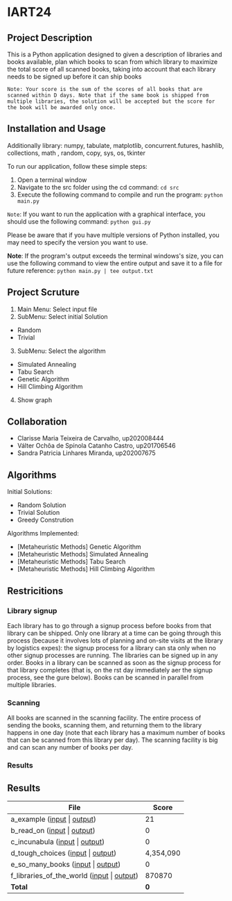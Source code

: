 # IART24

## Project Description

This is a Python application designed to given a description of libraries and books available, plan which books to scan from which library to maximize the total score of all scanned books, taking into account that each library needs to be signed up before it can ship books

`Note: Your score is the sum of the scores of all books that are scanned within D days. Note that if the same book is shipped from multiple libraries, the solution will be accepted but the score for the book will be awarded only once.`

## Installation and Usage

Additionally library: numpy, tabulate, matplotlib, concurrent.futures, hashlib, collections, math , random, copy, sys, os, tkinter

To run our application, follow these simple steps:

1. Open a terminal window
2. Navigate to the src folder using the cd command: `cd src`
3. Execute the following command to compile and run the program: `python main.py`

`Note`: If you want to run the application with a graphical interface, you should use the following command: `python gui.py`

Please be aware that if you have multiple versions of Python installed, you may need to specify the version you want to use.

**Note**: If the program's output exceeds the terminal windows's size, you can use the following command to view the entire output and save it to a file for future reference: `python main.py | tee output.txt`

## Project Scruture

1. Main Menu: Select input file 
2. SubMenu: Select initial Solution
- Random
- Trivial
3. SubMenu: Select the algorithm 
- Simulated Annealing
- Tabu Search
- Genetic Algorithm
- Hill Climbing Algorithm
4. Show graph


## Collaboration

- Clarisse Maria Teixeira de Carvalho, up202008444
- Válter Ochôa de Spínola Catanho Castro, up201706546
- Sandra Patricia Linhares Miranda, up202007675

## Algorithms

Initial Solutions:

- Random Solution
- Trivial Solution
- Greedy Constrution

Algorithms Implemented:

- [Metaheuristic Methods] Genetic Algorithm
- [Metaheuristic Methods] Simulated Annealing
- [Metaheuristic Methods] Tabu Search
- [Metaheuristic Methods] Hill Climbing Algorithm

## Restricitions

### Library signup

Each library has to go through a signup process before books from that library can be shipped. Only one library at a time can be going through this process (because it involves lots of planning and on-site visits at the library by logistics expes): the signup process for a library can sta only when no other signup processes are running. The libraries can be signed up in any order. Books in a library can be scanned as soon as the signup process for that library completes (that is, on the rst day immediately aer the signup process, see the gure below). Books can be scanned in parallel from multiple libraries.

### Scanning

All books are scanned in the scanning facility. The entire process of sending the books, scanning them, and returning them to the library happens in one day (note that each library has a maximum number of books that can be scanned from this library per day). The scanning facility is big and can scan any number of books per day.


### Results

## Results

| File  | Score |
| ------------- | ------------- |
| a_example ([input](input/a_example.txt) \| [output](output/a_example.txt)) | 21 |
| b_read_on ([input](input/b_read_on.txt) \| [output](output/b_read_on.txt)) | 0 |
| c_incunabula ([input](input/c_incunabula.txt) \| [output](output/c_incunabula.txt)) | 0 |
| d_tough_choices ([input](input/d_tough_choices.txt) \| [output](output/d_tough_choices.txt)) | 4,354,090 |
| e_so_many_books ([input](input/e_so_many_books.txt) \| [output](output/e_so_many_books.txt)) | 0 |
| f_libraries_of_the_world ([input](input/f_libraries_of_the_world.txt) \| [output](output/f_libraries_of_the_world.txt)) | 870870 |
| **Total** | **0** |
